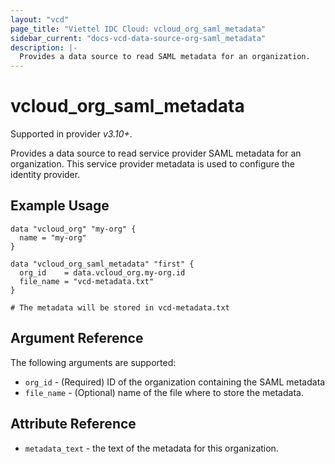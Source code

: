 ```yaml
---
layout: "vcd"
page_title: "Viettel IDC Cloud: vcloud_org_saml_metadata"
sidebar_current: "docs-vcd-data-source-org-saml_metadata"
description: |-
  Provides a data source to read SAML metadata for an organization.
---
```


# vcloud\_org\_saml\_metadata

Supported in provider *v3.10+*.

Provides a data source to read service provider SAML metadata for an organization.
This service provider metadata is used to configure the identity provider.

## Example Usage

```hcl
data "vcloud_org" "my-org" {
  name = "my-org"
}

data "vcloud_org_saml_metadata" "first" {
  org_id    = data.vcloud_org.my-org.id
  file_name = "vcd-metadata.txt"
}

# The metadata will be stored in vcd-metadata.txt
```

## Argument Reference

The following arguments are supported:

* `org_id` - (Required) ID of the organization containing the SAML metadata
* `file_name` - (Optional) name of the file where to store the metadata.

## Attribute Reference

* `metadata_text` - the text of the metadata for this organization. 